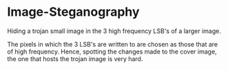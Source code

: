 # Image-Steganography

Hiding a trojan small image in the 3 high frequency LSB's of a larger image.

The pixels in which the 3 LSB's are written to are chosen as those that are of high frequency. 
Hence, spotting the changes made to the cover image, the one that hosts the trojan image is very hard.

